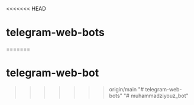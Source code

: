 <<<<<<< HEAD
# telegram-web-bots
=======
# telegram-web-bot
>>>>>>> origin/main
"# telegram-web-bots" 
"# muhammadziyouz_bot" 
